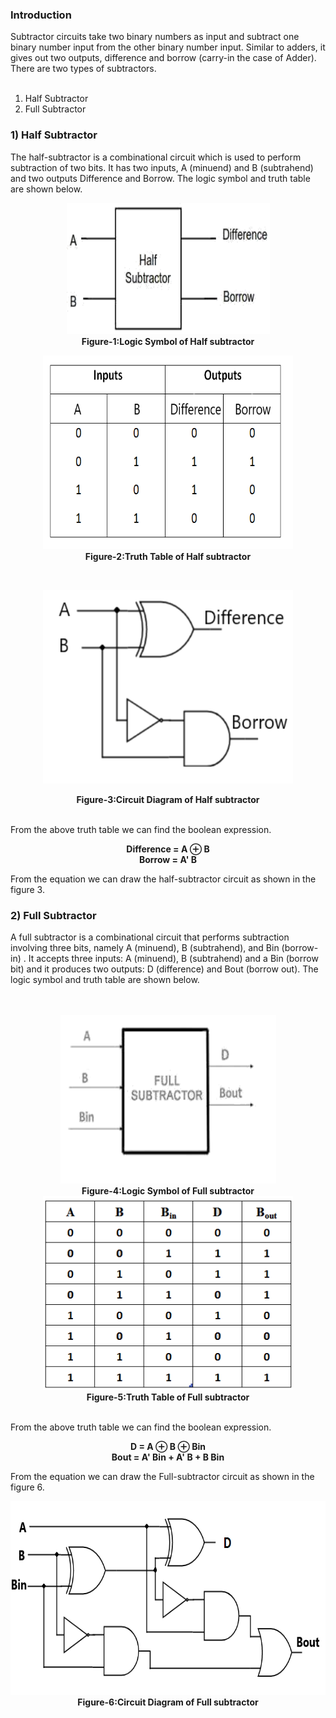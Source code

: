 ### Introduction

Subtractor circuits take two binary numbers as input and subtract one binary number input from the other binary number input. Similar to adders, it gives out two outputs, difference and borrow (carry-in the case of Adder). There are two types of subtractors. <br><br>
1) Half Subtractor<br>
2) Full Subtractor
                     

###  1) Half Subtractor
The half-subtractor is a combinational circuit which is used to perform subtraction of two bits. It has two inputs, A (minuend) and B (subtrahend) and two outputs Difference and Borrow. The logic symbol and truth table are shown below.
<br>
<center>
<img src="images/halfsubtractorblock.png"  width="325" height="210"> <br> <b>Figure-1:Logic Symbol of Half subtractor</b><br>
      
<img src="images/Halftruthtable.png"  width="400" height="310"> <br> <b>Figure-2:Truth Table of Half subtractor</b></p> 
<br>

<img src="images/halfcircuit.png"  width="400" height="310"> <br>
      
<b>Figure-3:Circuit Diagram of Half subtractor</b></p> 
<br></center>
From the above truth table we can find the boolean expression.<br>
<center><b>Difference = A ⊕ B<br>
Borrow = A' B <br></b></center>

From the equation we can draw the half-subtractor circuit as shown in the figure 3.<br>

### 2) Full Subtractor
A full subtractor is a combinational circuit that performs subtraction involving three bits, namely A (minuend), B (subtrahend), and Bin (borrow-in) . It accepts three inputs: A (minuend), B (subtrahend) and a Bin (borrow bit)  and it produces two outputs: D (difference) and Bout (borrow out). The logic symbol and truth table are shown below.<br><br>
       <br>
<center><img src="images/fullsubtractorblock.png"  width="345" height="270"><br> <b>Figure-4:Logic Symbol of Full subtractor</b><br>
<img src="images/fulltruth.png"  width="400" height="310"> <br><b>Figure-5:Truth Table of Full subtractor</b></center>
  
<br>     

From the above truth table we can find the boolean expression.<br>
<center><b>D = A ⊕ B ⊕ Bin<br>
Bout = A' Bin + A' B + B Bin <br></b></center>

From the equation we can draw the Full-subtractor circuit as shown in the figure 6.
<br>
<center><img src="images/fullsubtractorcircuit.png"  width="600" height="310"> <br><b>Figure-6:Circuit Diagram of Full subtractor</b></p> </center>




